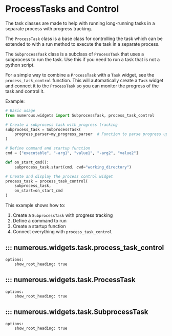 # ProcessTasks and Control

The task classes are made to help with running long-running tasks in a separate process with progress tracking.

The `ProcessTask` class is a base class for controlling the task which can be extended to with a run method to execute the task in a separate process.

The `SubprocessTask` class is a subclass of `ProcessTask` that uses a subprocess to run the task. Use this if you need to run a task that is not a python script.

For a simple way to combine a `ProcessTask` with a `Task` widget, see the `process_task_control` function. This will automatically create a `Task` widget and connect it to the `ProcessTask` so you can monitor the progress of the task and control it.

Example:

```python
# Basic usage
from numerous.widgets import SubprocessTask, process_task_control

# Create a subprocess task with progress tracking
subprocess_task = SubprocessTask(
    progress_parser=my_progress_parser  # Function to parse progress updates
)

# Define command and startup function
cmd = ["executable", "-arg1", "value1", "-arg2", "value2"]

def on_start_cmd():
    subprocess_task.start(cmd, cwd="working_directory")

# Create and display the process control widget
process_task = process_task_control(
    subprocess_task,
    on_start=on_start_cmd
)

```

This example shows how to:
1. Create a `SubprocessTask` with progress tracking
2. Define a command to run
3. Create a startup function
4. Connect everything with `process_task_control`

## ::: numerous.widgets.task.process_task_control
    options:
        show_root_heading: true

## ::: numerous.widgets.task.ProcessTask
    options:
        show_root_heading: true

## ::: numerous.widgets.task.SubprocessTask
    options:
        show_root_heading: true

